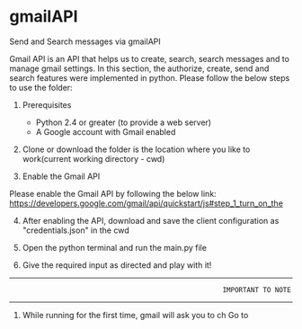 # gmailAPI
Send and Search messages via gmailAPI


Gmail API is an API that helps us to create, search, search messages and to manage gmail settings. In this section, the authorize, create, send and search features were implemented in python. Please follow the below steps to use the folder:

1. Prerequisites

   * Python 2.4 or greater (to provide a web server)
   * A Google account with Gmail enabled

2. Clone or download the folder is the location where you like to work(current working directory - cwd)

3. Enable the Gmail API

Please enable the Gmail API by following the below link:
https://developers.google.com/gmail/api/quickstart/js#step_1_turn_on_the

4. After enabling the API, download and save the client configuration as "credentials.json" in the cwd

5. Open the python terminal and run the main.py file 

6. Give the required input as directed and play with it!


*******************************************************************************************************************************************
                                                         IMPORTANT TO NOTE
*******************************************************************************************************************************************
1. While running for the first time, gmail will ask you to ch 
Go to 

